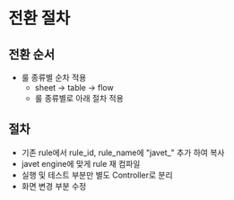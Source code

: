 # 전환 절차

## 전환 순서

* 룰 종류별 순차 적용
  * sheet -> table -> flow
  * 룰 종류별로 아래 절차 적용

## 절차  
* 기존 rule에서 rule_id, rule_name에 "javet_" 추가 하여 복사
* javet engine에 맞게 rule 재 컴파일 
* 실행 및 테스트 부분만 별도 Controller로 분리
* 화면 변경 부분 수정


